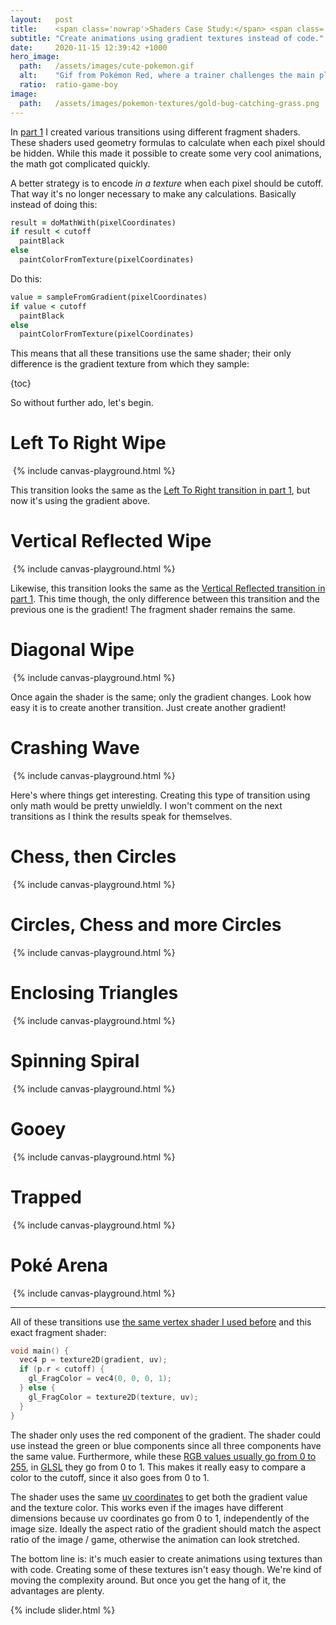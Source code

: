 ```yaml
---
layout:   post
title:    <span class='nowrap'>Shaders Case Study:</span> <span class='nowrap'>Pokémon Battle Transitions</span> <span class='nowrap'>- Part II</span>
subtitle: "Create animations using gradient textures instead of code."
date:     2020-11-15 12:39:42 +1000
hero_image:
  path:   /assets/images/cute-pokemon.gif
  alt:    "Gif from Pokémon Red, where a trainer challenges the main player and says 'My friend has a cute Pokémon. I'm so jealous!'."
  ratio:  ratio-game-boy
image:
  path:   /assets/images/pokemon-textures/gold-bug-catching-grass.png
---
```


In [part 1] I created various transitions using different fragment shaders. These shaders used geometry formulas to calculate when each pixel should be hidden. While this made it possible to create some very cool animations, the math got complicated quickly.

A better strategy is to encode _in a texture_ when each pixel should be cutoff. That way it's no longer necessary to make any calculations. Basically instead of doing this:

```ruby
result = doMathWith(pixelCoordinates)
if result < cutoff
  paintBlack
else
  paintColorFromTexture(pixelCoordinates)
```

Do this:

```ruby
value = sampleFromGradient(pixelCoordinates)
if value < cutoff
  paintBlack
else
  paintColorFromTexture(pixelCoordinates)
```

This means that all these transitions use the same shader; their only difference is the gradient texture from which they sample:

{toc}

So without further ado, let's begin.


<div class="scene" data-texture-src="/assets/images/pokemon-textures/red-cinnabar-mansion.png" markdown="1">

# Left To Right Wipe
<img class="gradient" src="/assets/images/gradients/wipe-left-to-right.png" alt="">
{% include canvas-playground.html %}

This transition looks the same as the [Left To Right transition in part 1], but now it's using the gradient above.

</div>


<div class="scene" data-texture-src="/assets/images/pokemon-textures/yellow-surprise.png" markdown="1">

# Vertical Reflected Wipe
<img class="gradient" src="/assets/images/gradients/wipe-vertical-reflected.png" alt="">
{% include canvas-playground.html %}

Likewise, this transition looks the same as the [Vertical Reflected transition in part 1]. This time though, the only difference between this transition and the previous one is the gradient! The fragment shader remains the same.

</div>


<div class="scene" data-texture-src="/assets/images/pokemon-textures/red-cinnabar.png" markdown="1">

# Diagonal Wipe
<img class="gradient" src="/assets/images/gradients/wipe-diagonal.png" alt="">
{% include canvas-playground.html %}

Once again the shader is the same; only the gradient changes. Look how easy it is to create another transition. Just create another gradient!

</div>


<div class="scene" data-texture-src="/assets/images/pokemon-textures/yellow-misty.png" markdown="1">

# Crashing Wave
<img class="gradient" src="/assets/images/gradients/crashing-wave.png" alt="">
{% include canvas-playground.html %}

Here's where things get interesting. Creating this type of transition using only math would be pretty unwieldly. I won't comment on the next transitions as I think the results speak for themselves.

</div>


<div class="scene" data-texture-src="/assets/images/pokemon-textures/crystal-pokemon-sudowoodo.png" markdown="1">

# Chess, then Circles
<img class="gradient" src="/assets/images/gradients/chess-then-circles.png" alt="">
{% include canvas-playground.html %}

</div>


<div class="scene" data-texture-src="/assets/images/pokemon-textures/gold-pokemon-sudowoodo.png" markdown="1">

# Circles, Chess and more Circles
<img class="gradient" src="/assets/images/gradients/circles-then-chess-then-circles.png" alt="">
{% include canvas-playground.html %}

</div>


<div class="scene" data-texture-src="/assets/images/pokemon-textures/gold-elite-four-1.png" markdown="1">

# Enclosing Triangles
<img class="gradient" src="/assets/images/gradients/enclosing-triangles.png" alt="">
{% include canvas-playground.html %}

</div>


<div class="scene" data-texture-src="/assets/images/pokemon-textures/gold-elite-four-2.png" markdown="1">

# Spinning Spiral
<img class="gradient" src="/assets/images/gradients/spinning-spiral.png" alt="">
{% include canvas-playground.html %}

</div>


<div class="scene" data-texture-src="/assets/images/pokemon-textures/gold-elite-four-3.png" markdown="1">

# Gooey
<img class="gradient" src="/assets/images/gradients/gooey.png" alt="">
{% include canvas-playground.html %}

</div>


<div class="scene" data-texture-src="/assets/images/pokemon-textures/gold-elite-four-4.png" markdown="1">

# Trapped
<img class="gradient" src="/assets/images/gradients/trapped.png" alt="">
{% include canvas-playground.html %}

</div>


<div class="scene" data-texture-src="/assets/images/pokemon-textures/gold-elite-four-5.png" markdown="1">

# Poké Arena
<img class="gradient" src="/assets/images/gradients/poke-arena.png" alt="">
{% include canvas-playground.html %}

</div>


<hr />

All of these transitions use [the same vertex shader I used before] and this exact fragment shader:

<div class="fragment" markdown="1">

```cpp
void main() {
  vec4 p = texture2D(gradient, uv);
  if (p.r < cutoff) {
    gl_FragColor = vec4(0, 0, 0, 1);
  } else {
    gl_FragColor = texture2D(texture, uv);
  }
}
```

</div>

The shader only uses the red component of the gradient. The shader could use instead the green or blue components since all three components have the same value. Furthermore, while these [RGB values usually go from 0 to 255], in [GLSL] they go from 0 to 1. This makes it really easy to compare a color to the cutoff, since it also goes from 0 to 1.

The shader uses the same [uv coordinates] to get both the gradient value and the texture color. This works even if the images have different dimensions because uv coordinates go from 0 to 1, independently of the image size. Ideally the aspect ratio of the gradient should match the aspect ratio of the image / game, otherwise the animation can look stretched.

The bottom line is: it's much easier to create animations using textures than with code. Creating some of these textures isn't easy though. We're kind of moving the complexity around. But once you get the hang of it, the advantages are plenty.

<script type="text/javascript" src="/assets/js/vendor/regl-2.0.1.min.js"></script>
{% include slider.html %}

[part 1]: 2020-10-19-shaders-case-study-pokemon-battles.md
[Left To Right transition in part 1]: 2020-10-19-shaders-case-study-pokemon-battles.md#left-to-right-wipe
[Vertical Reflected transition in part 1]: 2020-10-19-shaders-case-study-pokemon-battles.md#vertical-reflected-wipe
[the same vertex shader I used before]: 2020-10-05-regl-rendering-a-texture.md#vertex-shader
[RGB values usually go from 0 to 255]: https://en.wikipedia.org/wiki/RGB_color_model
[GLSL]: https://en.wikipedia.org/wiki/OpenGL_Shading_Language
[uv coordinates]: https://www.creativebloq.com/features/uv-mapping-for-beginners
